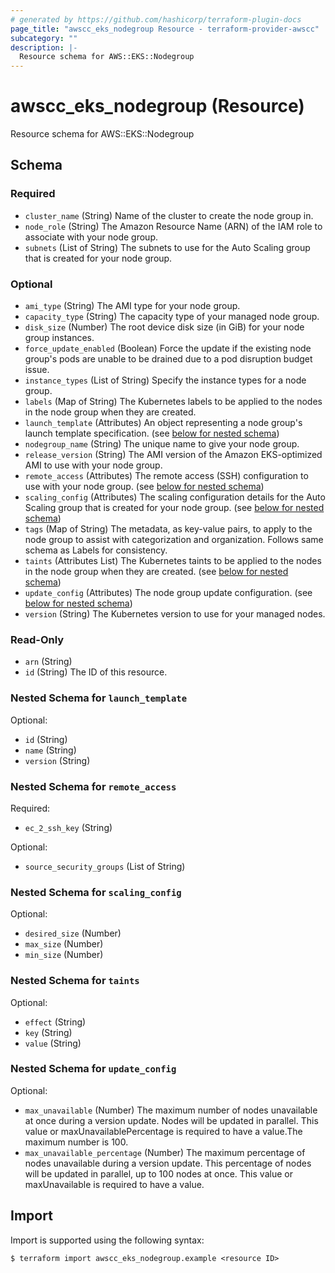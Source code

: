 ```yaml
---
# generated by https://github.com/hashicorp/terraform-plugin-docs
page_title: "awscc_eks_nodegroup Resource - terraform-provider-awscc"
subcategory: ""
description: |-
  Resource schema for AWS::EKS::Nodegroup
---
```


# awscc_eks_nodegroup (Resource)

Resource schema for AWS::EKS::Nodegroup



<!-- schema generated by tfplugindocs -->
## Schema

### Required

- `cluster_name` (String) Name of the cluster to create the node group in.
- `node_role` (String) The Amazon Resource Name (ARN) of the IAM role to associate with your node group.
- `subnets` (List of String) The subnets to use for the Auto Scaling group that is created for your node group.

### Optional

- `ami_type` (String) The AMI type for your node group.
- `capacity_type` (String) The capacity type of your managed node group.
- `disk_size` (Number) The root device disk size (in GiB) for your node group instances.
- `force_update_enabled` (Boolean) Force the update if the existing node group's pods are unable to be drained due to a pod disruption budget issue.
- `instance_types` (List of String) Specify the instance types for a node group.
- `labels` (Map of String) The Kubernetes labels to be applied to the nodes in the node group when they are created.
- `launch_template` (Attributes) An object representing a node group's launch template specification. (see [below for nested schema](#nestedatt--launch_template))
- `nodegroup_name` (String) The unique name to give your node group.
- `release_version` (String) The AMI version of the Amazon EKS-optimized AMI to use with your node group.
- `remote_access` (Attributes) The remote access (SSH) configuration to use with your node group. (see [below for nested schema](#nestedatt--remote_access))
- `scaling_config` (Attributes) The scaling configuration details for the Auto Scaling group that is created for your node group. (see [below for nested schema](#nestedatt--scaling_config))
- `tags` (Map of String) The metadata, as key-value pairs, to apply to the node group to assist with categorization and organization. Follows same schema as Labels for consistency.
- `taints` (Attributes List) The Kubernetes taints to be applied to the nodes in the node group when they are created. (see [below for nested schema](#nestedatt--taints))
- `update_config` (Attributes) The node group update configuration. (see [below for nested schema](#nestedatt--update_config))
- `version` (String) The Kubernetes version to use for your managed nodes.

### Read-Only

- `arn` (String)
- `id` (String) The ID of this resource.

<a id="nestedatt--launch_template"></a>
### Nested Schema for `launch_template`

Optional:

- `id` (String)
- `name` (String)
- `version` (String)


<a id="nestedatt--remote_access"></a>
### Nested Schema for `remote_access`

Required:

- `ec_2_ssh_key` (String)

Optional:

- `source_security_groups` (List of String)


<a id="nestedatt--scaling_config"></a>
### Nested Schema for `scaling_config`

Optional:

- `desired_size` (Number)
- `max_size` (Number)
- `min_size` (Number)


<a id="nestedatt--taints"></a>
### Nested Schema for `taints`

Optional:

- `effect` (String)
- `key` (String)
- `value` (String)


<a id="nestedatt--update_config"></a>
### Nested Schema for `update_config`

Optional:

- `max_unavailable` (Number) The maximum number of nodes unavailable at once during a version update. Nodes will be updated in parallel. This value or maxUnavailablePercentage is required to have a value.The maximum number is 100.
- `max_unavailable_percentage` (Number) The maximum percentage of nodes unavailable during a version update. This percentage of nodes will be updated in parallel, up to 100 nodes at once. This value or maxUnavailable is required to have a value.

## Import

Import is supported using the following syntax:

```shell
$ terraform import awscc_eks_nodegroup.example <resource ID>
```
